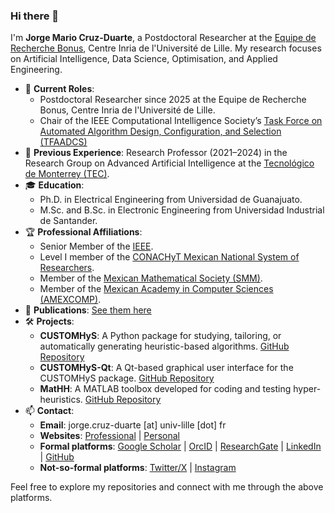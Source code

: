 ### Hi there 👋

I'm **Jorge Mario Cruz-Duarte**, a Postdoctoral Researcher at the [Equipe de Recherche Bonus](https://www.inria.fr), Centre Inria de l'Université de Lille. My research focuses on Artificial Intelligence, Data Science, Optimisation, and Applied Engineering.

- 🔭 **Current Roles**:
  - Postdoctoral Researcher since 2025 at the Equipe de Recherche Bonus, Centre Inria de l'Université de Lille.
  - Chair of the IEEE Computational Intelligence Society’s [Task Force on Automated Algorithm Design, Configuration, and Selection (TFAADCS)](https://tfaadcs.org/)
- 🌱 **Previous Experience**: Research Professor (2021–2024) in the Research Group on Advanced Artificial Intelligence at the [Tecnológico de Monterrey (TEC)](https://tec.mx).
- 🎓 **Education**:
  - Ph.D. in Electrical Engineering from Universidad de Guanajuato.
  - M.Sc. and B.Sc. in Electronic Engineering from Universidad Industrial de Santander.
- 🏆 **Professional Affiliations**:
  - Senior Member of the [IEEE](https://ieee.org).
  - Level I member of the [CONACHyT Mexican National System of Researchers](https://conahcyt.mx).
  - Member of the [Mexican Mathematical Society (SMM)](https://www.smm.org.mx).
  - Member of the [Mexican Academy in Computer Sciences (AMEXCOMP)](https://www.amexcomp.mx).
- 📜 **Publications**: [See them here](https://jcrvz.co/publications)
- 🛠️ **Projects**:
  - **CUSTOMHyS**: A Python package for studying, tailoring, or automatically generating heuristic-based algorithms. [GitHub Repository](https://github.com/jcrvz/CUSTOMHyS)
  - **CUSTOMHyS-Qt**: A Qt-based graphical user interface for the CUSTOMHyS package. [GitHub Repository](https://github.com/jcrvz/CUSTOMHyS-Qt)
  - **MatHH**: A MATLAB toolbox developed for coding and testing hyper-heuristics. [GitHub Repository](https://github.com/jcrvz/MatHH)
- 📫 **Contact**:
  - **Email**: jorge.cruz-duarte [at] univ-lille [dot] fr
  - **Websites**: [Professional](https://pro.univ-lille.fr/jorge-mario-cruz-duarte) | [Personal](https://jcrvz.co)
  - **Formal platforms**: [Google Scholar](https://scholar.google.com/citations?user=jpu4kWUAAAAJ&hl=en) | [OrcID](https://orcid.org/0000-0003-4494-7864) | [ResearchGate](https://www.researchgate.net/profile/Jorge-Cruz-Duarte) | [LinkedIn](https://www.linkedin.com/in/jm-cruzduarte) | [GitHub](https://github.com/jcrvz)
  - **Not-so-formal platforms**: [Twitter/X](https://x.com/mrcrois) | [Instagram](https://www.instagram.com/jorge.crvz/)

Feel free to explore my repositories and connect with me through the above platforms.
